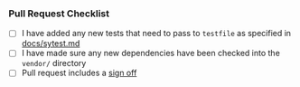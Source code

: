 ### Pull Request Checklist

<!-- Please read CONTRIBUTING.md before submitting your pull request -->

* [ ] I have added any new tests that need to pass to `testfile` as specified in [docs/sytest.md](https://github.com/matrix-org/dendrite/blob/master/docs/sytest.md)
* [ ] I have made sure any new dependencies have been checked into the `vendor/` directory
* [ ] Pull request includes a [sign off](https://github.com/matrix-org/dendrite/blob/master/CONTRIBUTING.md#sign-off)
